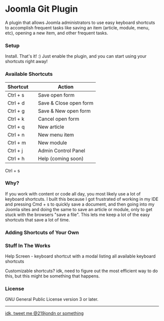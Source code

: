 # Joomla Git Plugin

A plugin that allows Joomla administrators to use easy keyboard shortcuts to accomplish frequent tasks like saving an item (article, module, menu, etc), opening a new item, and other frequent tasks.

### Setup

Install. That's it! :) Just enable the plugin, and you can start using your shortcuts right away!

### Available Shortcuts

Shortcut | | Action
---------|--|------
Ctrl + s |  | Save open form
Ctrl + d |  | Save & Close open form
Ctrl + g |  | Save & New open form
Ctrl + k |  | Cancel open form
Ctrl + q |  | New article
Ctrl + n |  | New menu item
Ctrl + m |  | New module
Ctrl + j |  | Admin Control Panel
Ctrl + h |  | Help (coming soon)

Ctrl + s 

### Why?

If you work with content or code all day, you most likely use a lot of keyboard shortcuts. I built this because I got frustrated of working in my IDE and pressing Cmd + s to quickly save a document, and then going into my Joomla sites and doing the same to save an article or module, only to get stuck with the browsers "save a file". This lets me keep a lot of the easy shortcuts that save a lot of time.

### Adding Shortcuts of Your Own

### Stuff In The Works

Help Screen - keyboard shortcut with a modal listing all available keyboard shortcuts

Customizable shortcuts? idk, need to figure out the most efficient way to do this, but this might be something that happens.

### License

GNU General Public License version 3 or later.

***

[idk, tweet me @219jondn or something](http://twitter.com/219jondn "Tweet at @219jondn")